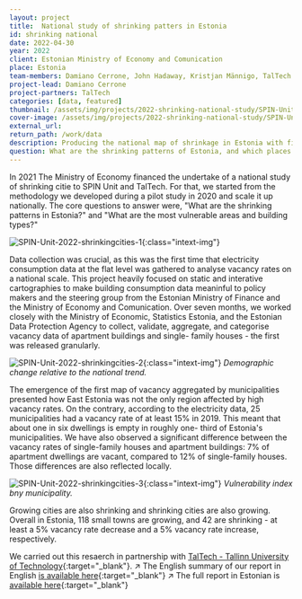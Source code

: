 ```yaml
---
layout: project
title:  National study of shrinking patters in Estonia
id: shrinking national
date: 2022-04-30
year: 2022
client: Estonian Ministry of Economy and Comunication
place: Estonia
team-members: Damiano Cerrone, John Hadaway, Kristjan Männigo, TalTech
project-lead: Damiano Cerrone
project-partners: TalTech
categories: [data, featured]
thumbnail: /assets/img/projects/2022-shrinking-national-study/SPIN-Unit-2022-shrinkingcities-0.png
cover-image: /assets/img/projects/2022-shrinking-national-study/SPIN-Unit-2022-shrinkingcities-0.png
external_url:
return_path: /work/data
description: Producing the national map of shrinkage in Estonia with fine-grained electricity and population-registry data.
question: What are the shrinking patterns of Estonia, and which places are most vulnerable to it?
---
```


In 2021 The Ministry of Economy financed the undertake of a national study of shrinking citie to SPIN Unit and TalTech. For that, we started from the methodology we developed during a pilot study in 2020 and scale it up nationally. The core questions to answer were, "What are the shrinking patterns in Estonia?" and "What are the most vulnerable areas and building types?"

![SPIN-Unit-2022-shrinkingcities-1](/assets/img/projects/2022-shrinking-national-study/SPIN-Unit-2022-shrinkingcities-1.png){:class="intext-img"}

Data collection was crucial, as this was the first time that electricity consumption data at the flat level was gathered to analyse vacancy rates on a national scale. This project heavily focused on static and interative cartographies to make building consumption data meaninful to policy makers and the steering group from the Estonian Ministry of Finance and the Ministry of Economy and Comunication. Over seven months, we worked closely with the Ministry of Economic, Statistics Estonia, and the Estonian Data Protection Agency to collect, validate, aggregate, and categorise vacancy data of apartment buildings and single- family houses - the first was released granularly.

![SPIN-Unit-2022-shrinkingcities-2](/assets/img/projects/2022-shrinking-national-study/SPIN-Unit-2022-shrinkingcities-2.png){:class="intext-img"}
*Demographic change relative to the national trend.*

The emergence of the first map of vacancy aggregated by municipalities presented how East Estonia was not the only region affected by high vacancy rates. On the contrary, according to the electricity data, 25 municipalities had a vacancy rate of at least 15% in 2019. This meant that about one in six dwellings is empty in roughly one- third of Estonia's municipalities. We have also observed a significant difference between the vacancy rates of single-family houses and apartment buildings: 7% of apartment dwellings are vacant, compared to 12% of single-family houses. Those differences are also reflected locally.

![SPIN-Unit-2022-shrinkingcities-3](/assets/img/projects/2022-shrinking-national-study/SPIN-Unit-2022-shrinkingcities-4.png){:class="intext-img"}
*Vulnerability index bny municipality.*

Growing cities are also shrinking and shrinking cities are also growing. Overall in Estonia, 118 small towns are growing, and 42 are shrinking - at least a 5% vacancy rate decrease and a 5% vacancy rate increase, respectively.

We carried out this resaerch in partnership with [TalTech - Tallinn University of Technology](https://taltech.ee/en/){:target="_blank"}.
&#8599;&#xFE0E; The English summary of our report in English [is available here](https://drive.google.com/file/d/1VAgbVERqEA3UCaVbzSZZ4m3gKhRfaGCm/view?usp=sharing){:target="_blank"}
&#8599;&#xFE0E; The full report in Estonian is [available here](https://www.dropbox.com/s/fiuy5vbjel79wya/Shrinking%20cities%20summary%20ENG.pdf?dl=0){:target="_blank"}








